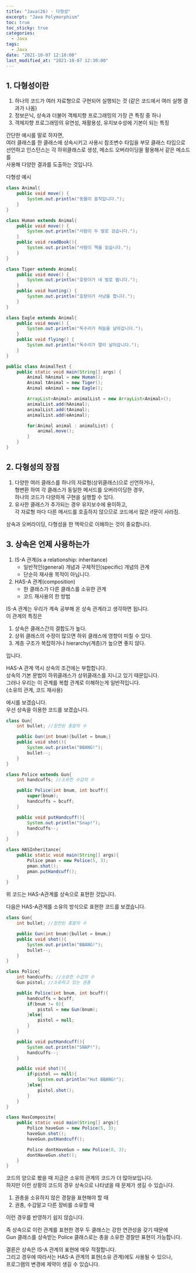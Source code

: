 ```yaml
---
title: "Java(26) - 다형성"
excerpt: "Java Polymorphism"
toc: true
toc_sticky: true
categories:
  - Java
tags:
  - Java
date: "2021-10-07 12:10:00"
last_modified_at: "2021-10-07 12:30:00"
---
```


## 1. 다형성이란

1. 하나의 코드가 여러 자료형으로 구현되어 실행되는 것
   (같은 코드에서 여러 실행 결과가 나옴)
2. 정보은닉, 상속과 더불어 객체지향 프로그래밍의 가장 큰 특징 중 하나
3. 객체지향 프로그래밍의 유연성, 재활용성, 유지보수성에 기본이 되는 특징

간단한 예시를 말로 하자면,<br/>
여러 클래스를 한 클래스에 상속시키고 사용시 참조변수 타입을 부모 클래스 타입으로<br/>
선언하고 인스턴스는 각 하위클래스로 생성, 메소드 오버라이딩을 활용해서 같은 메소드를<br/>
사용해 다양한 결과를 도출하는 것입니다.<br/>

다형성 예시

```java
class Animal{
	public void move() {
		System.out.println("동물이 움직입니다.");
	}
}

class Human extends Animal{
	public void move() {
		System.out.println("사람이 두 발로 걷습니다.");
	}
	public void readBook(){
		System.out.println("사람이 책을 읽습니다.");
	}
}

class Tiger extends Animal{
	public void move() {
		System.out.println("호랑이가 네 발로 뜁니다.");
	}
	public void hunting() {
		System.out.println("호랑이가 사냥을 합니다.");
	}
}

class Eagle extends Animal{
	public void move() {
		System.out.println("독수리가 하늘을 날아갑니다.");
	}
	public void flying() {
		System.out.println("독수리가 멀리 날아갑니다.");
	}
}

public class AnimalTest {
	public static void main(String[] args) {
		Animal hAnimal = new Human();
		Animal tAnimal = new Tiger();
		Animal eAnimal = new Eagle();

		ArrayList<Animal> animalList = new ArrayList<Animal>();
		animalList.add(hAnimal);
		animalList.add(tAnimal);
		animalList.add(eAnimal);

		for(Animal animal : animalList) {
			animal.move();
		}
	}
}
```

## 2. 다형성의 장점

1. 다양한 여러 클래스를 하나의 자료형(상위클래스)으로 선언하거나,<br/>
   형변환 하여 각 클래스가 동일한 메서드를 오버라이딩한 경우,<br/>
   하나의 코드가 다양하게 구현을 실행할 수 있다.
2. 유사한 클래스가 추가되는 경우 유지보수에 용이하고,<br/>
   각 자료형 마다 다른 메서드를 호출하지 않으므로 코드에서 많은 if문이 사라짐.

상속과 오버라이딩, 다형성을 한 맥락으로 이해하는 것이 중요합니다.<br/>

## 3. 상속은 언제 사용하는가

1. IS-A 관계(is a relationship: inheritance)
   - 일반적인(general) 개념과 구체적인(specific) 개념의 관계
   - 단순히 재사용 목적이 아닙니다.
2. HAS-A 관계(composition)
   - 한 클래스가 다른 클래스를 소유한 관계
   - 코드 재사용의 한 방법

IS-A 관계는 우리가 계속 공부해 온 상속 관계라고 생각하면 됩니다.<br/>
이 관계의 특징은

1. 상속은 클래스간의 결합도가 높다.
2. 상위 클래스의 수정이 많으면 하위 클래스에 영향이 미칠 수 있다.
3. 계층 구조가 복잡하거나 hierarchy(계층)가 높으면 좋지 않다.

입니다.<br/>

HAS-A 관계 역시 상속의 조건에는 부합합니다.<br/>
상속의 기본 문법이 하위클래스가 상위클래스를 지니고 있기 때문입니다.<br/>
그러나 우리는 이 관계를 복합 관계로 이해하는게 일반적입니다.<br/>
(소유의 관계, 코드 재사용)<br/>

에시를 보겠습니다.<br/>
우선 상속을 이용한 코드를 보겠습니다.<br/>

```java
class Gun{
    int bullet; //장전된 총알의 수

    public Gun(int bnum){bullet = bnum;}
    public void shot(){
        System.out.println("BBANG!");
        bullet--;
    }
}

class Police extends Gun{
    int handcuffs; //소유한 수갑의 수

    public Police(int bnum, int bcuff){
        super(bnum);
        handcuffs = bcuff;
    }

    public void putHandcuff(){
        System.out.println("Snap!");
        handcuffs--;
    }
}

class HASInheritance{
    public static void main(String[] args){
        Police pman = new Police(5, 3);
        pman.shot();
        pman.putHandcuff();
    }
}
```

위 코드는 HAS-A관계를 상속으로 표현한 것입니다.<br/>

다음은 HAS-A관게를 소유의 방식으로 표현한 코드를 보겠습니다.<br/>

```java
class Gun{
    int bullet; //장전된 총알의 수

    public Gun(int bnum){bullet = bnum;}
    public void shot(){
        System.out.println("BBANG!");
        bullet--;
    }
}

class Police{
    int handcuffs; //소유한 수갑의 수
    Gun pistol; //소유하고 있는 권총

    public Police(int bnum, int bcuff){
        handcuffs = bcuff;
        if(bnum != 0){
            pistol = new Gun(bnum);
        }else{
            pistol = null;
        }
    }

    public void putHandcuff(){
        System.out.println("SNAP!");
        handcuffs--;
    }

    public void shot(){
        if(pistol == null){
            System.out.println("Hut BBANG!");
        }else{
            pistol.shot();
        }
    }
}

class HasComposite{
    public static void main(String[] args){
        Police haveGun = new Police(5, 3);
        haveGun.shot();
        haveGun.putHandcuff();

        Police dontHaveGun = new Police(0, 3);
        dontHaveGun.shot();
    }
}
```

코드의 양으로 봤을 때 지금은 소유의 관계의 코드가 더 많아보입니다.<br/>
하지만 이런 상황의 코드의 경우 상속으로 나타냈을 때 문제가 생길 수 있습니다.<br/>

1. 권총을 소유하지 않은 경찰을 표현해야 할 때
2. 권총, 수갑말고 다른 장비를 소유할 때

이런 경우를 반영하기 쉽지 않습니다.<br/>

즉 상속으로 이런 관계를 표현한 경우 두 클래스는 강한 연관성을 갖기 때문에<br/>
Gun 클래스를 상속받는 Police 클래스로는 총을 소유한 경찰만 표현이 가능합니다.<br/>

결론은 상속은 IS-A 관계의 표현에 매우 적절합니다.<br/>
그리고 경우에 따라서는 HAS-A 관계의 표현(소유 관계)에도 사용될 수 있으나,<br/>
프로그램의 변경에 제약이 생길 수 있습니다.<br/>
